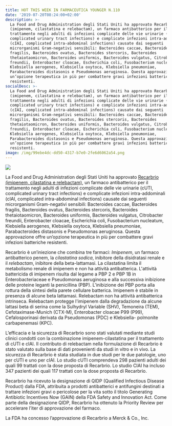 ```yaml
---
title: HOT THIS WEEK IN FARMACEUTICA YOUNGER N.110
date: '2019-07-20T08:24:00+02:00'
description: >-
  La Food and Drug Administration degli Stati Uniti ha approvato Recarbrio
  (imipenem, cilastatina e relebactam), un farmaco antibatterico per il
  trattamento negli adulti di infezioni complicate delle vie urinarie (cUTI,
  complicated urinary tract infections) e complicate infezioni intra-addominali
  (cIAI, complicated intra-abdominal infections) causate dai seguenti
  microrganismi Gram-negativi sensibili: Bacteroides caccae, Bacteroides
  fragilis, Bacteroides ovatus, Bacteroides stercoris, Bacteroides
  thetaiotaomicron, Bacteroides uniformis, Bacteroides vulgatus, Citrobacter
  freundii, Enterobacter cloacae, Escherichia coli, Fusobacterium nucleatum,
  Klebsiella aerogenes, Klebsiella oxytoca, Klebsiella pneumoniae,
  Parabacteroides distasonis e Pseudomonas aeruginosa. Questa approvazione offre
  un’opzione terapeutica in più per combattere gravi infezioni batteriche
  resistenti.
socialDesc: >-
  La Food and Drug Administration degli Stati Uniti ha approvato Recarbrio
  (imipenem, cilastatina e relebactam), un farmaco antibatterico per il
  trattamento negli adulti di infezioni complicate delle vie urinarie (cUTI,
  complicated urinary tract infections) e complicate infezioni intra-addominali
  (cIAI, complicated intra-abdominal infections) causate dai seguenti
  microrganismi Gram-negativi sensibili: Bacteroides caccae, Bacteroides
  fragilis, Bacteroides ovatus, Bacteroides stercoris, Bacteroides
  thetaiotaomicron, Bacteroides uniformis, Bacteroides vulgatus, Citrobacter
  freundii, Enterobacter cloacae, Escherichia coli, Fusobacterium nucleatum,
  Klebsiella aerogenes, Klebsiella oxytoca, Klebsiella pneumoniae,
  Parabacteroides distasonis e Pseudomonas aeruginosa. Questa approvazione offre
  un’opzione terapeutica in più per combattere gravi infezioni batteriche
  resistenti.
image: /img/99ebe4dc-dd50-4317-b7e0-2fe6d6062a54.png
---
```

![](/img/99ebe4dc-dd50-4317-b7e0-2fe6d6062a54.png)

La Food and Drug Administration degli Stati Uniti ha approvato [Recarbrio (imipenem, cilastatina e relebactam)](https://www.fda.gov/news-events/press-announcements/fda-approves-new-treatment-complicated-urinary-tract-and-complicated-intra-abdominal-infections), un farmaco antibatterico per il trattamento negli adulti di infezioni complicate delle vie urinarie (cUTI, complicated urinary tract infections) e complicate infezioni intra-addominali (cIAI, complicated intra-abdominal infections) causate dai seguenti microrganismi Gram-negativi sensibili: Bacteroides caccae, Bacteroides fragilis, Bacteroides ovatus, Bacteroides stercoris, Bacteroides thetaiotaomicron, Bacteroides uniformis, Bacteroides vulgatus, Citrobacter freundii, Enterobacter cloacae, Escherichia coli, Fusobacterium nucleatum, Klebsiella aerogenes, Klebsiella oxytoca, Klebsiella pneumoniae, Parabacteroides distasonis e Pseudomonas aeruginosa. Questa approvazione offre un’opzione terapeutica in più per combattere gravi infezioni batteriche resistenti.

Recarbrio è un’iniezione che combina tre farmaci: _Imipenem_, un farmaco antibatterico penem, la _cilastatina sodica_, inibitore della disidratasi renale e il _relebactam_, inibitore della beta-lattamasi. La cilastatina limita il metabolismo renale di imipenem e non ha attività antibatterica. L'attività battericida di imipenem risulta dal legame a PBP 2 e PBP 1B in Enterobacteriaceae e Pseudomonas aeruginosa e alla successiva inibizione delle proteine leganti la penicillina (PBP). L'inibizione dei PBP porta alla rottura della sintesi della parete cellulare batterica. Imipenem è stabile in presenza di alcune beta lattamasi. Relebactam non ha attività antibatterica intrinseca. Relebactam protegge l'imipenem dalla degradazione da alcune lattasi beta di serina come la Sulhydryl Variable (SHV), Temoneira (TEM), Cefotaximase-Munich (CTX-M), Enterobacter cloacae P99 (P99), Cefalosporinasi derivata da Pseudomonas (PDC) e Klebsiella- polmonite carbapenemasi (KPC).

L’efficacia e la sicurezza di Recarbrio sono stati valutati mediante studi clinici condotti con la combinazione imipenem-cilastatina per il trattamento di cUTI e cIAI. Il contributo di relebactam nella formulazione di Recarbrio è stato valutato sulla base di dati provenienti da studi in vitro e in vivo. La sicurezza di Recarbrio è stata studiata in due studi per le due patologie, uno per cUTI e uno per cIAI. Lo studio cUTI comprendeva 298 pazienti adulti dei quali 99 trattati con la dose proposta di Recarbrio. Lo studio CIAI ha incluso 347 pazienti dei quali 117 trattati con la dose proposta di Recarbrio.

Recarbrio ha ricevuto la designazione di QIDP (Qualified Infectious Disease Product) dalla FDA, attribuita a prodotti antibatterici e antifungini destinati a trattare infezioni gravi o pericolose per la vita sotto il titolo Generating Antibiotic Incentives Now (GAIN) della FDA Safety and Innovation Act. Come parte della designazione QIDP, Recarbrio ha ottenuto la Priority Review per accelerare l’iter di approvazione del farmaco.

La FDA ha concesso l’approvazione di Recarbrio a Merck & Co., Inc.
